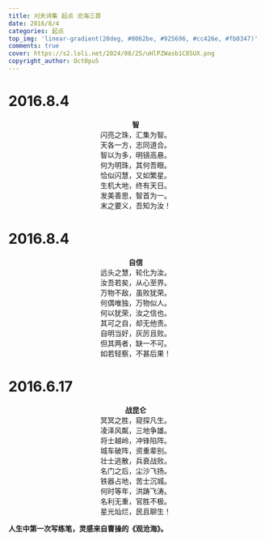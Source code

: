 ```yaml
---
title: 刈夫诗集 起点 沧海三首
date: 2016/8/4
categories: 起点
top_img: 'linear-gradient(20deg, #0062be, #925696, #cc426e, #fb0347)'
comments: true
cover: https://s2.loli.net/2024/08/25/uHlPZWasb1C85UX.png
copyright_author: Oct0pu5
---
```


<h1>2016.8.4</h1>
<center>
<b>智</b><br>
闪亮之珠，汇集为智。<br>
天各一方，志同道合。<br>
智以为多，明镜高悬。<br>
何为明珠，其何吾眼。<br>
恰似闪慧，又如繁星。<br>
生机大地，终有天日。<br>
发美善思，智首为一。<br>
末之要义，吾知为汝！<br>
</center>

<h1>2016.8.4</h1>
<center>
<b>自信</b><br>
远头之慧，轮化为汝。<br>
汝吾若矣，从心至界。<br>
万物不敌，虽败犹荣。<br>
何偶唯独，万物似人。<br>
何以犹荣，汝之信也。<br>
其可之自，却无他责。<br>
自明当好，灰厉且败。<br>
但其两者，缺一不可。<br>
如若轻察，不甚后果！<br>
</center>

<h1>2016.6.17</h1>
<center>
<b>战昆仑</b><br>
冥冥之胜，窥探凡生。<br>
凌泽风粼，三地争雄。<br>
将士越岭，冲锋陷阵。<br>
城车破阵，资重辈别。<br>
壮士逃散，兵衰战败。<br>
名门之后，尘沙飞扬。<br>
铁器占地，苦士沉城。<br>
何时等年，洪踌飞涛。<br>
名利无重，官胜不极。<br>
星光灿烂，民且聊生！<br>
</center>

**人生中第一次写练笔，灵感来自曹操的《观沧海》。**
